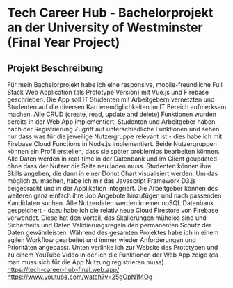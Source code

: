 # Tech Career Hub - Bachelorprojekt an der University of Westminster (Final Year Project) 

## Projekt Beschreibung 
Für mein Bachelorprojekt habe ich eine responsive, mobile-freundliche Full Stack Web Application (als Prototype Version) mit Vue.js und Firebase geschrieben. Die App soll IT Studenten mit Arbeitgebern vernetzten und Studenten auf die diversen Karrieremöglichkeiten im IT Bereich aufmerksam machen. Alle CRUD (create, read, update and delete) Funktionen wurden bereits in der Web App implementiert. Studenten und Arbeitgeber haben nach der Registrierung Zugriff auf unterschiedliche Funktionen und sehen nur dass was für die jeweilige Nutzergruppe relevant ist - dies habe ich mit Firebase Cloud Functions in Node.js implementiert. Beide Nutzergruppen können ein Profil erstellen, dass sie später problemlos bearbeiten können. Alle Daten werden in real-time in der Datenbank und im Client geupdated - ohne dass der Nutzer die Seite neu laden muss. Studenten können ihre Skills angeben, die dann in einer Donut Chart visualisiert werden. Um das möglich zu machen, habe ich mir das Javascript Framework D3.js beigebracht und in der Applikation integriert. Die Arbeitgeber können des weiteren ganz einfach ihre Job Angebote hinzufügen und nach passenden Kandidaten suchen. Alle Nutzerdaten werden in einer noSQL Datenbank gespeichert - dazu habe ich die relativ neue Cloud Firestore von Firebase verwendet. Diese hat den Vorteil, das Skalierungen mühelos sind und Sicherheits und Daten Validierungsregeln den permanenten Schutz der Daten gewährleisten. Während des gesamten Projektes habe ich in einem agilen Workflow gearbeitet und immer wieder Anforderungen und Prioritäten angepasst. Unten verlinke ich zur Website des Prototypen und zu einem YouTube Video in der ich die Funktionen der Web App zeige (da man muss sich für die App Nutzung registrieren muss).<br> 
https://tech-career-hub-final.web.app/<br>
https://www.youtube.com/watch?v=25gOpN1f4Og


